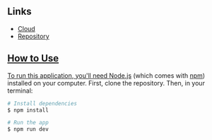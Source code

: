 ## Links
<ul>
  <li>
    <a href="">Cloud
  </li>
  <li>
    <a href="https://github.com/shdx53/PropertyHub">Repository
  </li>
</ul>

## How to Use
To run this application, you'll need [Node.js](https://nodejs.org/en/download/) (which comes with [npm](http://npmjs.com)) installed on your computer. First, clone the repository. Then, in your terminal:

```bash
# Install dependencies
$ npm install

# Run the app
$ npm run dev
```